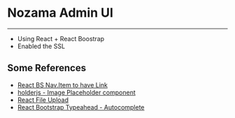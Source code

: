 # Nozama Admin UI

---

- Using React + React Boostrap
- Enabled the SSL

## Some References

- [React BS Nav.Item to have Link](https://stackoverflow.com/questions/35687353/react-bootstrap-link-item-in-a-navitem)
- [holderjs - Image Placeholder component](https://github.com/imsky/holder)
- [React File Upload](https://www.bezkoder.com/react-file-upload-axios/)
- [React Bootstrap Typeahead - Autocomplete](https://ericgio.github.io/react-bootstrap-typeahead/)